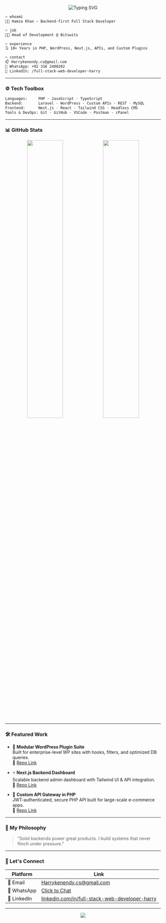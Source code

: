 <p align="center">
  <img src="https://readme-typing-svg.demolab.com?font=Fira+Code&weight=500&size=22&duration=3000&pause=1000&center=true&vCenter=true&width=600&lines=Hi%2C+I'm+Hamza+Khan+%F0%9F%91%A8%E2%80%8D%F0%9F%92%BB;10%2B+Years+in+Web+Development;Backend+Specialist+%7C+PHP+%7C+WordPress+%7C+APIs;Currently+Head+of+Development+at+Bitswits" alt="Typing SVG" />
</p>

```bash
> whoami
🧑‍💻 Hamza Khan — Backend-first Full Stack Developer

> job
👨‍💼 Head of Development @ Bitswits

> experience
🗓️ 10+ Years in PHP, WordPress, Next.js, APIs, and Custom Plugins

> contact
📫 Harrykenendy.cs@gmail.com
💬 WhatsApp: +92 316 2400202
🔗 LinkedIn: /full-stack-web-developer-harry
```

---

### ⚙️ Tech Toolbox

```txt
Languages:     PHP · JavaScript · TypeScript
Backend:       Laravel · WordPress · Custom APIs · REST · MySQL
Frontend:      Next.js · React · Tailwind CSS · Headless CMS
Tools & DevOps: Git · GitHub · VSCode · Postman · cPanel
```

---

### 📊 GitHub Stats

<p align="center">
  <img src="https://github-readme-stats.vercel.app/api?username=Harrythedevelopercs&show_icons=true&theme=github_dark&hide_border=true&include_all_commits=true&count_private=true" width="48%" />
  <img src="https://github-readme-stats.vercel.app/api/top-langs/?username=Harrythedevelopercs&layout=compact&theme=github_dark&hide_border=true" width="48%" />
</p>

---

### 🛠️ Featured Work

- 🧩 **Modular WordPress Plugin Suite**  
  Built for enterprise-level WP sites with hooks, filters, and optimized DB queries.  
  🔗 [Repo Link](https://github.com/Harrythedevelopercs/wp-plugin-suite)

- ⚡ **Next.js Backend Dashboard**  
  Scalable backend admin dashboard with Tailwind UI & API integration.  
  🔗 [Repo Link](https://github.com/Harrythedevelopercs/nextjs-starter)

- 🔐 **Custom API Gateway in PHP**  
  JWT-authenticated, secure PHP API built for large-scale e-commerce apps.  
  🔗 [Repo Link](https://github.com/Harrythedevelopercs/backend-utils)

---

### 🧠 My Philosophy

> "Solid backends power great products. I build systems that never flinch under pressure."

---

### 🤝 Let's Connect

| Platform | Link |
|---------|------|
| 📧 Email | [Harrykenendy.cs@gmail.com](mailto:Harrykenendy.cs@gmail.com) |
| 💬 WhatsApp | [Click to Chat](https://wa.me/923162400202) |
| 🔗 LinkedIn | [linkedin.com/in/full-stack-web-developer-harry](https://www.linkedin.com/in/full-stack-web-developer-harry/) |

---

<p align="center">
  <img src="https://capsule-render.vercel.app/api?type=wave&color=0e1117&height=120&section=footer" />
</p>
